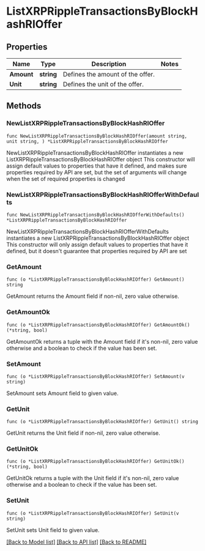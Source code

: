 # ListXRPRippleTransactionsByBlockHashRIOffer

## Properties

Name | Type | Description | Notes
------------ | ------------- | ------------- | -------------
**Amount** | **string** | Defines the amount of the offer. | 
**Unit** | **string** | Defines the unit of the offer. | 

## Methods

### NewListXRPRippleTransactionsByBlockHashRIOffer

`func NewListXRPRippleTransactionsByBlockHashRIOffer(amount string, unit string, ) *ListXRPRippleTransactionsByBlockHashRIOffer`

NewListXRPRippleTransactionsByBlockHashRIOffer instantiates a new ListXRPRippleTransactionsByBlockHashRIOffer object
This constructor will assign default values to properties that have it defined,
and makes sure properties required by API are set, but the set of arguments
will change when the set of required properties is changed

### NewListXRPRippleTransactionsByBlockHashRIOfferWithDefaults

`func NewListXRPRippleTransactionsByBlockHashRIOfferWithDefaults() *ListXRPRippleTransactionsByBlockHashRIOffer`

NewListXRPRippleTransactionsByBlockHashRIOfferWithDefaults instantiates a new ListXRPRippleTransactionsByBlockHashRIOffer object
This constructor will only assign default values to properties that have it defined,
but it doesn't guarantee that properties required by API are set

### GetAmount

`func (o *ListXRPRippleTransactionsByBlockHashRIOffer) GetAmount() string`

GetAmount returns the Amount field if non-nil, zero value otherwise.

### GetAmountOk

`func (o *ListXRPRippleTransactionsByBlockHashRIOffer) GetAmountOk() (*string, bool)`

GetAmountOk returns a tuple with the Amount field if it's non-nil, zero value otherwise
and a boolean to check if the value has been set.

### SetAmount

`func (o *ListXRPRippleTransactionsByBlockHashRIOffer) SetAmount(v string)`

SetAmount sets Amount field to given value.


### GetUnit

`func (o *ListXRPRippleTransactionsByBlockHashRIOffer) GetUnit() string`

GetUnit returns the Unit field if non-nil, zero value otherwise.

### GetUnitOk

`func (o *ListXRPRippleTransactionsByBlockHashRIOffer) GetUnitOk() (*string, bool)`

GetUnitOk returns a tuple with the Unit field if it's non-nil, zero value otherwise
and a boolean to check if the value has been set.

### SetUnit

`func (o *ListXRPRippleTransactionsByBlockHashRIOffer) SetUnit(v string)`

SetUnit sets Unit field to given value.



[[Back to Model list]](../README.md#documentation-for-models) [[Back to API list]](../README.md#documentation-for-api-endpoints) [[Back to README]](../README.md)


